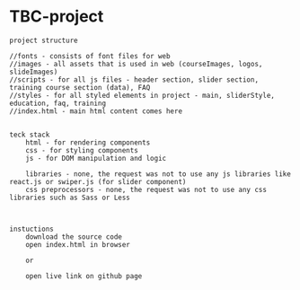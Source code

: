 # TBC-project



    project structure

    //fonts - consists of font files for web
    //images - all assets that is used in web (courseImages, logos, slideImages)
    //scripts - for all js files - header section, slider section, training course section (data), FAQ
    //styles - for all styled elements in project - main, sliderStyle, education, faq, training
    //index.html - main html content comes here


    teck stack
        html - for rendering components
        css - for styling components
        js - for DOM manipulation and logic

        libraries - none, the request was not to use any js libraries like react.js or swiper.js (for slider component)
        css preprocessors - none, the request was not to use any css libraries such as Sass or Less



    instuctions 
        download the source code
        open index.html in browser

        or

        open live link on github page
